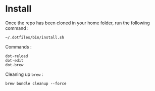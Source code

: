 # Install 

Once the repo has been cloned in your home folder, run the following command : 

```
~/.dotfiles/bin/install.sh
```


Commands :  
```
dot-reload
dot-edit
dot-brew
```

Cleaning up `brew` : 

```
brew bundle cleanup --force
```
